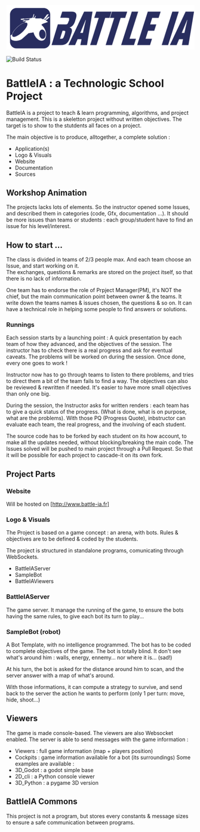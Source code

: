 ![BAttleIA Logo](https://raw.githubusercontent.com/blenderlab/BattleIA/master/Design/logo_blue.png "BAttleIA")

![Build Status](https://github.com/blenderlab/BattleIA/workflows/.NET%20Core/badge.svg)
# BattleIA : a Technologic School Project

BattleIA is a project to teach & learn programming, algorithms, and project management.
This is a skeletton project without written objectives. The target is to show to the stutdents  all faces on a project.

The main objective is to produce, alltogether, a complete solution :   
  * Application(s)
  * Logo & Visuals
  * Website 
  * Documentation
  * Sources
  
## Workshop Animation

The projects lacks lots of elements. So the instructor opened some Issues, and described them in categories (code, Gfx, documentation ...). It should be more issues than teams or students : each group/student have to find an issue for his level/interest. 

## How to start ...

The class is divided in teams of 2/3 people max. And each team choose an Issue, and start working on it.  
The exchanges, questions & remarks are stored on the project itself, so that there is no lack of information.  

One team has to endorse the role of Prpject Manager(PM), it's NOT the chief, but the main communication point between owner & the teams. It write down the teams names & issues chosen, the questions & so on. It can have a technical role in helping some people to find answers or solutions. 

### Runnings 

Each session starts by a  launching point : A quick presentation by each team of how they advanced, and the objectives of the session. The instructor has to check there is a real progress and ask for eventual caveats. The problems will be worked on during the session.  Once done, every one goes to work ! 

Instructor now has to go through teams to listen to there problems, and tries to direct them a bit of the team fails to find a way. The objectives can also be reviewed & rewritten if needed. It's easier to have more small objectives than only one big. 

During the session, the Instructor asks for written renders : each team has to give a quick status of the progress. (What is done, what is on purpose, what are the problems).
With those PQ (Progress Quote), inbstructor can evaluate each team, the real progress, and the involving of each student. 

The source code has to be forked by each student on its how account, to make all the updates needed, without blocking/breaking the main code. The Issues solved will be pushed to main project through a Pull Request. So that it will be possible for each project to cascade-it on its own fork. 



## Project Parts 


### Website

Will be hosted on [http://www.battle-ia.fr] 

### Logo & Visuals 

The Project is based on a game concept : an arena, with bots. 
Rules & objectives are to be defined & coded by the students.

The project is structured in standalone programs, comunicating through WebSockets.

  * BattleIAServer
  * SampleBot
  * BattleIAViewers
  
### BattleIAServer 

The game server. It manage the running of the game, to ensure the bots having the same rules, to give each bot its turn to play...

### SampleBot (robot)
A Bot Template, with no intelligence programmed. The bot has to be coded to complete objectives of the game. The bot is totally blind. It don't see what's around him : walls, energy, ennemy... nor where it is... (sad!)

At his turn, the bot is asked for the distance around him to scan, and the server answer with a map of what's around.  

With those informations, it can compute a strategy to survive, and send back to the server the action he wants to perform (only 1 per turn: move, hide, shoot...)

## Viewers 

The game is made console-based. The viewers are also Websocket enabled. 
The server is able to send messages with the game information : 
  * Viewers : full game information (map + players position)
  * Cockpits : game information available for a bot (its surroundings) 
Some examples are available : 
  * 3D_Godot : a godot simple base
  * 2D_cli : a Python console viewer
  * 3D_Python : a pygame 3D version

## BattleIA Commons

This project is not a program, but stores every constants & message sizes to ensure a safe communication between programs.



